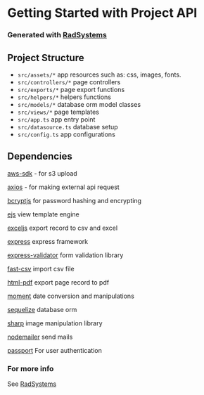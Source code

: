 # Getting Started with Project API

### Generated with [RadSystems](https://radsystems.io)

## Project Structure

- ```src/assets/*``` app resources such as: css, images, fonts.
- ```src/controllers/*``` page controllers
- ```src/exports/*``` page export functions
- ```src/helpers/*``` helpers functions
- ```src/models/*``` database orm model classes
- ```src/views/*``` page templates
- ```src/app.ts``` app entry point
- ```src/datasource.ts``` database setup
- ```src/config.ts``` app configurations

## Dependencies

[aws-sdk](https://aws.amazon.com/sdk-for-javascript/) - for s3 upload

[axios](https://www.npmjs.com/package/axios) - for making external api request

[bcryptjs](https://www.npmjs.com/package/bcrypt) for password hashing and encrypting

[ejs](https://www.npmjs.com/package/ejs) view template engine

[exceljs](https://www.npmjs.com/package/exceljs) export record to csv and excel

[express](https://www.npmjs.com/package/express) express framework

[express-validator](https://www.npmjs.com/package/express-validator) form validation library

[fast-csv](https://www.npmjs.com/package/fast-csv) import csv file

[html-pdf](https://www.npmjs.com/package/html-pdf) export page record to pdf

[moment](https://momentjs.com/) date conversion and manipulations

[sequelize](https://sequelize.org/) database orm

[sharp](https://www.npmjs.com/package/sharp) image manipulation library

[nodemailer](https://nodemailer.com/about/) send mails

[passport](https://www.passportjs.org/) For user authentication

### For more info
See [RadSystems](https://radsystems.io/)
